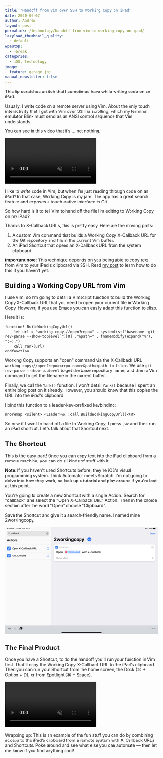 ```yaml
---
title: "Handoff from Vim over SSH to Working Copy on iPad"
date: 2020-06-07
author: Andrew
layout: post
permalink: /technology/handoff-from-vim-to-working-copy-on-ipad/
lazyload_thumbnail_quality:
  - default
wpautop:
  - -break
categories:
  - iOS, technology
image:
  feature: garage.jpg
manual_newsletter: false
---
```

This tip scratches an itch that I sometimes have while writing code on an iPad.

Usually, I write code on a remote server using Vim. About the only touch interactivity that I get with Vim over SSH is scrolling, which my terminal emulator Blink must send as an ANSI control sequence that Vim understands.

You can see in this video that it’s ... not nothing.

<div class="full-size-wrapper">
    <video autoplay loop muted class="full-size">
        <source src="/assets/video/vim-scroll-ssh.mp4" type="video/mp4">
    </video>
</div>

I like to _write_ code in Vim, but when I’m just reading through code on an iPad? In that case, Working Copy is my jam. The app has a great search feature and exposes a touch-native interface to Git.

So how hard is it to tell Vim to hand off the file I’m editing to Working Copy on my iPad?

Thanks to X-Callback URLs, this is pretty easy. Here are the moving parts:

1. A custom Vim command that builds a Working Copy X-Callback URL for the Git repository and file in the current Vim buffer.
2. An iPad Shortcut that opens an X-Callback URL from the system clipboard.

**Important note**: This technique depends on you being able to copy text from Vim to your iPad's clipboard via SSH. Read [my post](https://andrewbrookins.com/technology/copying-to-the-ios-clipboard-over-ssh-with-control-codes/) to learn how to do this if you haven’t yet.

## Building a Working Copy URL from Vim

I use Vim, so I'm going to detail a Vimscript function to build the Working Copy X-Callback URL that you need to open your current file in Working Copy. However, if you use Emacs you can easily adapt this function to elisp.

Here it is:

```vimscript
function! BuildWorkingCopyUrl()
    let url = "working-copy://open?repo=" . systemlist("basename `git rev-parse --show-toplevel`")[0] ."&path=" . fnamemodify(expand("%"), ":~:.")
    call Yank(url)
endfunction

```

Working Copy supports an "open" command via the X-Callback URL `working-copy://open?repo=<repo-name>&path=<path-to-file>`. We use `git rev-parse --show-toplevel` to get the base repository name, and then a Vim command to get the filename in the current buffer. 
    
Finally, we call the `Yank()` function. I won't detail `Yank()` because I spent an entire blog post on it already. However, you should know that this copies the URL into the *iPad*'s clipboard.

I bind this function to a leader-key-prefixed keybinding:

    nnoremap <silent> <Leader>wc :call BuildWorkingCopyUrl()<CR>

So now if I want to hand off a file to Working Copy, I press `,wc` and then run an iPad shortcut. Let's talk about that Shortcut next.
    
## The Shortcut

This is the easy part! Once you can copy text into the iPad clipboard from a remote machine, you can do all kinds of stuff with it.

**Note**: If you haven't used Shortcuts before, they're iOS's visual programming system. Think Automator meets Scratch. I'm not going to delve into how they work, so look up a tutorial and play around if you're lost at this point.

You're going to create a new Shortcut with a single Action. Search for "callback" and select the "Open X-Callback URL" Action. Then in the choice section after the word "Open" choose "Clipboard".

Save the Shortcut and give it a search-friendly name. I named mine 2workingcopy.

<img src="/images/callback-shortcut.PNG">

## The Final Product

Once you have a Shortcut, to do the handoff you’ll run your function in Vim first. That’ll copy the Working Copy X-Callback URL to the iPad’s clipboard. Then you can run your Shortcut from the home screen, the Dock (⌘ + Option + D), or from Spotlight (⌘ + Space).

<div class="full-size-wrapper">
    <video autoplay loop muted class="full-size">
        <source src="/assets/video/handoff-working-copy.mp4" type="video/mp4">
    </video>
</div>

Wrapping up: This is an example of the fun stuff you can do by combining access to the iPad’s clipboard from a remote system with X-Callback URLs and Shortcuts. Poke around and see what else you can automate — then let me know if you find anything cool!
